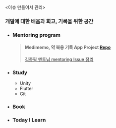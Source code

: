 <이슈 만들어서 관리>

### 개발에 대한 배움과 회고, 기록을 위한 공간

- ### Mentoring program
  > #### Medimemo, 약 복용 기록 App Project  [Repo](https://github.com/jintaeyeong/Project)
  > [김종필 멘토님 mentoring Issue 정리](https://github.com/jongfeel/Activity/issues/439#issue-2440224036)
	

- ### Study
  - Unity
  - Flutter
  - Git


- ### Book

- ### Today I Learn

